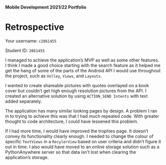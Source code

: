 **Mobile Development 2021/22 Portfolio**
# Retrospective

Your username: `c2061455`

Student ID: `2061455`

I managed to achieve the application’s MVP as well as some other features. I think I made a good choice starting with the search feature as it helped me get the hang of some of the parts of the Android API I would use throughout the project, such as `Volley`, `Views`, and `Layouts`.

I wanted to create shareable pictures with quotes overlayed on a book cover but couldn’t get high enough resolution pictures from the API. I created an alternative solution by using `ACTION_SEND Intents` with text added separately.

The application has many similar looking pages by design. A problem I ran in to trying to achieve this was that I had much repeated code. With greater thought to code architecture, I could have lessened this problem. 

If I had more time, I would have improved the trophies page. It doesn’t convey its functionality clearly enough. I needed to change the colour of specific `TextViews` in a `RecylerView` based on user criteria and didn’t figure it out in time. I also would have moved to an online storage solution such as a PythonAnywhere server so that data isn’t lost when clearing the application’s storage.

<!-- 
Comments from Sandy

– Appreciate space is at a premium here, but make sure you are giving the necessary level of detail. For example, you say 'with greater thought to code architecture'... OK, what code arch would that bit and how it would be better for your development?

– You might be able to make some space with some of your more general statements, like the first sentence. It certainly seems true, from what I've seen of the app, but it doesn't really convey much specific to your app and I'd probably drop it so that I could use the worse elsewhere.

– Would there be any drawbacks of using cloud storage for an app like this, or would it be plain sailing?

- Can you point to specific components that involved code reuse that you think should be fixed?


-->
